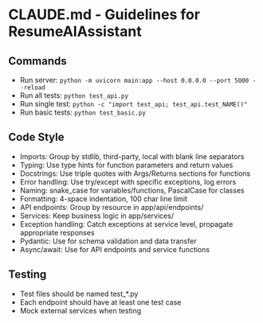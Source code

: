 # CLAUDE.md - Guidelines for ResumeAIAssistant

## Commands
- Run server: `python -m uvicorn main:app --host 0.0.0.0 --port 5000 --reload`
- Run all tests: `python test_api.py`
- Run single test: `python -c "import test_api; test_api.test_NAME()"`
- Run basic tests: `python test_basic.py`

## Code Style
- Imports: Group by stdlib, third-party, local with blank line separators
- Typing: Use type hints for function parameters and return values
- Docstrings: Use triple quotes with Args/Returns sections for functions
- Error handling: Use try/except with specific exceptions, log errors
- Naming: snake_case for variables/functions, PascalCase for classes
- Formatting: 4-space indentation, 100 char line limit
- API endpoints: Group by resource in app/api/endpoints/
- Services: Keep business logic in app/services/
- Exception handling: Catch exceptions at service level, propagate appropriate responses
- Pydantic: Use for schema validation and data transfer
- Async/await: Use for API endpoints and service functions

## Testing
- Test files should be named test_*.py
- Each endpoint should have at least one test case
- Mock external services when testing